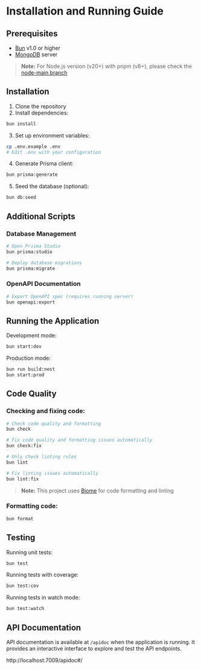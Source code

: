 # Installation and Running Guide

## Prerequisites

- [Bun](https://bun.sh/) v1.0 or higher
- [MongoDB](https://www.mongodb.com/) server

> **Note:** For Node.js version (v20+) with pnpm (v8+), please check the [node-main branch](https://github.com/lifefloating/nestjs-project-template/tree/node-main)

## Installation

1. Clone the repository
2. Install dependencies:

```bash
bun install
```

3. Set up environment variables:

```bash
cp .env.example .env
# Edit .env with your configuration
```

4. Generate Prisma client:

```bash
bun prisma:generate
```

5. Seed the database (optional):

```bash
bun db:seed
```

## Additional Scripts

### Database Management

```bash
# Open Prisma Studio
bun prisma:studio

# Deploy database migrations
bun prisma:migrate
```

### OpenAPI Documentation

```bash
# Export OpenAPI spec (requires running server)
bun openapi:export
```

## Running the Application

Development mode:

```bash
bun start:dev
```

Production mode:

```bash
bun run build:nest
bun start:prod
```

## Code Quality

### Checking and fixing code:

```bash
# Check code quality and formatting
bun check

# Fix code quality and formatting issues automatically
bun check:fix

# Only check linting rules
bun lint

# Fix linting issues automatically
bun lint:fix
```

> **Note:** This project uses [Biome](https://biomejs.dev/) for code formatting and linting

### Formatting code:

```bash
bun format
```

## Testing

Running unit tests:

```bash
bun test
```

Running tests with coverage:

```bash
bun test:cov
```

Running tests in watch mode:

```bash
bun test:watch
```

## API Documentation

API documentation is available at `/apidoc` when the application is running. It provides an interactive interface to explore and test the API endpoints.

http://localhost:7009/apidoc#/